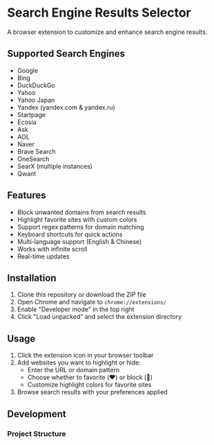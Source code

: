 # Search Engine Results Selector

A browser extension to customize and enhance search engine results.

## Supported Search Engines

- Google
- Bing
- DuckDuckGo
- Yahoo
- Yahoo Japan
- Yandex (yandex.com & yandex.ru)
- Startpage
- Ecosia
- Ask
- AOL
- Naver
- Brave Search
- OneSearch
- SearX (multiple instances)
- Qwant

## Features

- Block unwanted domains from search results
- Highlight favorite sites with custom colors
- Support regex patterns for domain matching
- Keyboard shortcuts for quick actions
- Multi-language support (English & Chinese)
- Works with infinite scroll
- Real-time updates

## Installation

1. Clone this repository or download the ZIP file
2. Open Chrome and navigate to `chrome://extensions/`
3. Enable "Developer mode" in the top right
4. Click "Load unpacked" and select the extension directory

## Usage

1. Click the extension icon in your browser toolbar
2. Add websites you want to highlight or hide:
   - Enter the URL or domain pattern
   - Choose whether to favorite (❤️) or block (🚫)
   - Customize highlight colors for favorite sites
3. Browse search results with your preferences applied

## Development

### Project Structure 